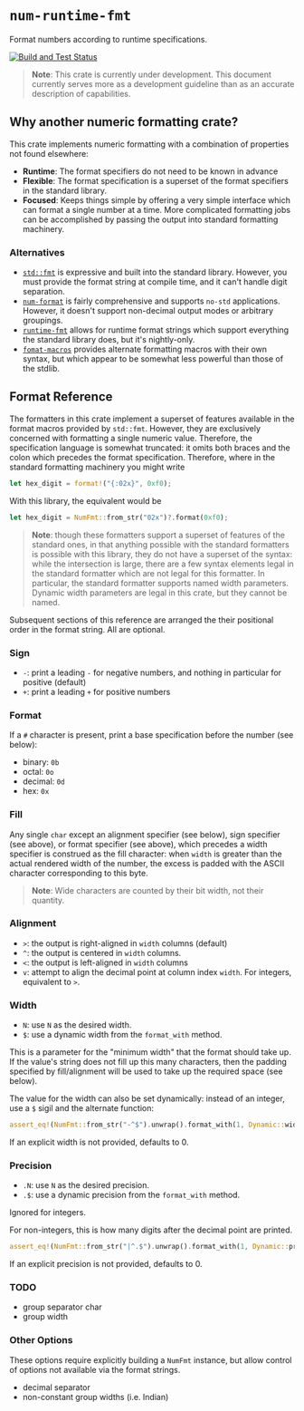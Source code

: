 # `num-runtime-fmt`

Format numbers according to runtime specifications.

[![Build and Test Status](https://github.com/coriolinus/num-runtime-fmt/workflows/Build%20and%20Test/badge.svg?branch=main)](https://github.com/coriolinus/num-runtime-fmt/actions?query=branch%3Amain+workflow%3A%22Build+and+Test%22)

> **Note**: This crate is currently under development. This document currently
> serves more as a development guideline than as an accurate description of
> capabilities.

## Why another numeric formatting crate?

This crate implements numeric formatting with a combination of properties not
found elsewhere:

- **Runtime**: The format specifiers do not need to be known in advance
- **Flexible**: The format specification is a superset of the format specifiers
  in the standard library.
- **Focused**: Keeps things simple by offering a very simple interface which can
  format a single number at a time. More complicated formatting jobs can be
  accomplished by passing the output into standard formatting machinery.

### Alternatives

- [`std::fmt`](https://doc.rust-lang.org/std/fmt/) is expressive and built into
  the standard library. However, you must provide the format string at compile
  time, and it can't handle digit separation.
- [`num-format`](https://crates.io/crates/num-format) is fairly comprehensive
  and supports `no-std` applications. However, it doesn't support non-decimal
  output modes or arbitrary groupings.
- [`runtime-fmt`](https://crates.io/crates/runtime-fmt) allows for runtime
  format strings which support everything the standard library does, but it's
  nightly-only.
- [`fomat-macros`](https://crates.io/crates/fomat-macros) provides alternate
  formatting macros with their own syntax, but which appear to be somewhat less
  powerful than those of the stdlib.

## Format Reference

The formatters in this crate implement a superset of features available in the
format macros provided by `std::fmt`. However, they are exclusively concerned
with formatting a single numeric value. Therefore, the specification language is
somewhat truncated: it omits both braces and the colon which precedes the format
specification. Therefore, where in the standard formatting machinery you might
write

```rust
let hex_digit = format!("{:02x}", 0xf0);
```

With this library, the equivalent would be

```rust
let hex_digit = NumFmt::from_str("02x")?.format(0xf0);
```

> **Note**: though these formatters support a superset of features of the
> standard ones, in that anything possible with the standard formatters is
> possible with this library, they do not have a superset of the syntax: while
> the intersection is large, there are a few syntax elements legal in the
> standard formatter which are not legal for this formatter. In particular, the
> standard formatter supports named width parameters. Dynamic width parameters
> are legal in this crate, but they cannot be named.

Subsequent sections of this reference are arranged the their positional order in
the format string. All are optional.

### Sign

- `-`: print a leading `-` for negative numbers, and nothing in particular for
  positive (default)
- `+`: print a leading `+` for positive numbers

### Format

If a `#` character is present, print a base specification before the number (see
below):

- binary: `0b`
- octal: `0o`
- decimal: `0d`
- hex: `0x`

### Fill

Any single `char` except an alignment specifier (see below), sign specifier (see
above), or format specifier (see above), which precedes a width specifier is
construed as the fill character: when `width` is greater than the actual
rendered width of the number, the excess is padded with the ASCII character
corresponding to this byte.

> **Note**: Wide characters are counted by their bit width, not their quantity.

### Alignment

- `>`: the output is right-aligned in `width` columns (default)
- `^`: the output is centered in `width` columns.
- `<`: the output is left-aligned in `width` columns
- `v`: attempt to align the decimal point at column index `width`. For integers,
  equivalent to `>`.

### Width

- `N`: use `N` as the desired width.
- `$`: use a dynamic width from the `format_with` method.

This is a parameter for the "minimum width" that the format should take up. If
the value's string does not fill up this many characters, then the padding
specified by fill/alignment will be used to take up the required space (see
below).

The value for the width can also be set dynamically: instead of an integer, use
a `$` sigil and the alternate function:

```rust
assert_eq!(NumFmt::from_str("-^$").unwrap().format_with(1, Dynamic::width(5)), "--1--");
```

If an explicit width is not provided, defaults to 0.

### Precision

- `.N`: use `N` as the desired precision.
- `.$`: use a dynamic precision from the `format_with` method.

Ignored for integers.

For non-integers, this is how many digits after the decimal point are printed.

```rust
assert_eq!(NumFmt::from_str("|^.$").unwrap().format_with(1, Dynamic::precision(5)), "|0.3|");
```

If an explicit precision is not provided, defaults to 0.

### TODO

- group separator char
- group width

### Other Options

These options require explicitly building a `NumFmt` instance, but allow control
of options not available via the format strings.

- decimal separator
- non-constant group widths (i.e. Indian)

